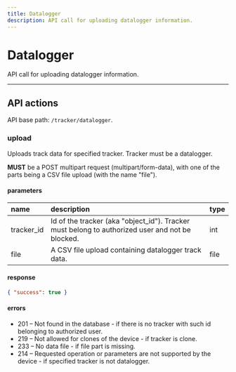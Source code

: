 ```yaml
---
title: Datalogger
description: API call for uploading datalogger information.
---
```

# Datalogger

API call for uploading datalogger information.

<hr>

## API actions

API base path: `/tracker/datalogger`.

### upload

Uploads track data for specified tracker. Tracker must be a datalogger.

**MUST** be a POST multipart request (multipart/form-data), with one of the parts being a CSV file upload 
(with the name "file").

#### parameters

| name | description | type|
| :------ | :------ | :----- |
| tracker_id | Id of the tracker (aka "object_id"). Tracker must belong to authorized user and not be blocked. | int |
| file | A CSV file upload containing datalogger track data. | file |

#### response

```json
{ "success": true }
```

#### errors

* 201 – Not found in the database - if there is no tracker with such id belonging to authorized user.
* 219 – Not allowed for clones of the device - if tracker is clone.
* 233 – No data file - if file part is missing.
* 214 – Requested operation or parameters are not supported by the device - if specified tracker is not datalogger.
